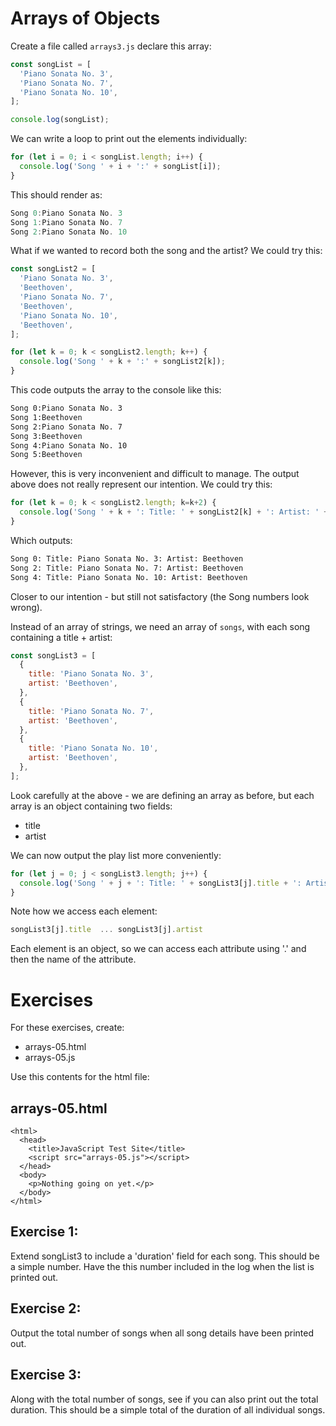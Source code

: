 # Arrays of Objects

Create a file called `arrays3.js` declare this array:

~~~javascript
const songList = [
  'Piano Sonata No. 3',
  'Piano Sonata No. 7',
  'Piano Sonata No. 10',
];

console.log(songList);
~~~

We can write a loop to print out the elements individually:

~~~javascript
for (let i = 0; i < songList.length; i++) {
  console.log('Song ' + i + ':' + songList[i]);
}
~~~

This should render as:

~~~javascript
Song 0:Piano Sonata No. 3
Song 1:Piano Sonata No. 7
Song 2:Piano Sonata No. 10
~~~

What if we wanted to record both the song and the artist? We could try this:

~~~javascript
const songList2 = [
  'Piano Sonata No. 3',
  'Beethoven',
  'Piano Sonata No. 7',
  'Beethoven',
  'Piano Sonata No. 10',
  'Beethoven',
];

for (let k = 0; k < songList2.length; k++) {
  console.log('Song ' + k + ':' + songList2[k]);
}
~~~

This code outputs the array to the console like this:

~~~bash
Song 0:Piano Sonata No. 3
Song 1:Beethoven
Song 2:Piano Sonata No. 7
Song 3:Beethoven
Song 4:Piano Sonata No. 10
Song 5:Beethoven
~~~

However, this is very inconvenient and difficult to manage. The output above does not really represent our intention. We could try this:

~~~javascript
for (let k = 0; k < songList2.length; k=k+2) {
  console.log('Song ' + k + ': Title: ' + songList2[k] + ': Artist: ' + songList2[k + 1]);
}
~~~

Which outputs:

~~~bash
Song 0: Title: Piano Sonata No. 3: Artist: Beethoven
Song 2: Title: Piano Sonata No. 7: Artist: Beethoven
Song 4: Title: Piano Sonata No. 10: Artist: Beethoven
~~~

Closer to our intention - but still not satisfactory (the Song numbers look wrong).

Instead of an array of strings, we need an array of `songs`, with each song containing a title + artist:
~~~javascript
const songList3 = [
  {
    title: 'Piano Sonata No. 3',
    artist: 'Beethoven',
  },
  {
    title: 'Piano Sonata No. 7',
    artist: 'Beethoven',
  },
  {
    title: 'Piano Sonata No. 10',
    artist: 'Beethoven',
  },
];
~~~

Look carefully at the above - we are defining an array as before, but each array is an object containing two fields:

- title
- artist

We can now output the play list more conveniently:

~~~javascript
for (let j = 0; j < songList3.length; j++) {
  console.log('Song ' + j + ': Title: ' + songList3[j].title + ': Artist: ' + songList3[j].artist);
}
~~~

Note how we access each element:

~~~javascript
songList3[j].title  ... songList3[j].artist
~~~

Each element is an object, so we can access each attribute using '.' and then the name of the attribute.

# Exercises

For these exercises, create:

- arrays-05.html
- arrays-05.js

Use this contents for the html file:

## arrays-05.html

~~~
<html> 
  <head>
    <title>JavaScript Test Site</title>
    <script src="arrays-05.js"></script>
  </head>
  <body>
    <p>Nothing going on yet.</p>
  </body>
</html>
~~~

## Exercise 1: 

Extend songList3 to include a 'duration' field for each song. This should be a simple number. Have the this number included in the log when the list is printed out.

## Exercise 2:

Output the total number of songs when all song details have been printed out.

## Exercise 3:

Along with the total number of songs, see if you can also print out the total duration. This should be a simple total of the duration of all individual songs.



